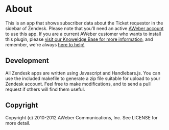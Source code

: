 About
=====
This is an app that shows subscriber data about the Ticket requestor in the sidebar of Zendesk. Please note that you'll need an active <a href="https://www.aweber.com">AWeber account</a> to use this app.
If you are a current AWeber customer who wants to install this plugin, please <a href="https://help.aweber.com/entries/21911321-How-Do-I-Integrate-Zendesk-with-AWeber-">visit our Knoweldge Base for more information</a>, and remember, we're always <a href="https://www.aweber.com/contact-us.htm">here to help!</a>

Development
-----------
All Zendesk apps are written using Javascript and Handlebars.js.  You can use the included makefile to generate a zip file suitable for upload to your Zendesk account.  Feel free to make modifications, and to send a pull request if others will find them useful.

Copyright
---------
Copyright (c) 2010-2012 AWeber Communications, Inc. See LICENSE for more detail.
